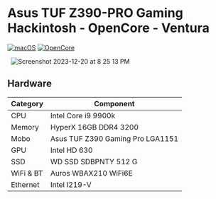 # Asus TUF Z390-PRO Gaming Hackintosh - OpenCore - Ventura


[![macOS](https://img.shields.io/badge/macOS-Ventura-brightgreen.svg)](https://developer.apple.com/documentation/macos-release-notes)
[![OpenCore](https://img.shields.io/badge/OpenCore-0.9.7-blue)](https://github.com/acidanthera/OpenCorePkg/releases/tag/0.9.7)

&nbsp;
![Screenshot 2023-12-20 at 8 25 13 PM](https://github.com/arye762/z390hackintosh/assets/123521233/a1bd85e9-c0f4-4fb9-9d2f-4140ffafb30b)



## Hardware

| Category  | Component                            |
| --------- | ------------------------------------ |
| CPU       | Intel Core i9 9900k                  |
| Memory    | HyperX 16GB DDR4 3200                |
| Mobo      | Asus TUF Z390 Gaming Pro  LGA1151    |
| GPU       | Intel HD 630                         |
| SSD       | WD SSD SDBPNTY 512 G                 |
| WiFi & BT | Auros WBAX210 WiFi6E                 |
| Ethernet  | Intel I219-V                         |


